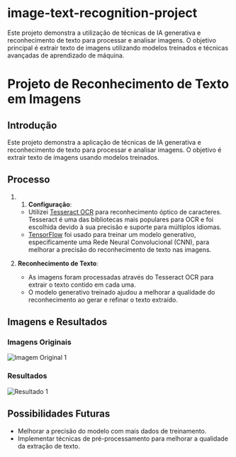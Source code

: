 # image-text-recognition-project
Este projeto demonstra a utilização de técnicas de IA generativa e reconhecimento de texto para processar e analisar imagens. O objetivo principal é extrair texto de imagens utilizando modelos treinados e técnicas avançadas de aprendizado de máquina.

# Projeto de Reconhecimento de Texto em Imagens

## Introdução
Este projeto demonstra a aplicação de técnicas de IA generativa e reconhecimento de texto para processar e analisar imagens. O objetivo é extrair texto de imagens usando modelos treinados.

## Processo
1. 1. **Configuração**:
   - Utilizei [Tesseract OCR](https://github.com/tesseract-ocr/tesseract) para reconhecimento óptico de caracteres. Tesseract é uma das bibliotecas mais populares para OCR e foi escolhida devido à sua precisão e suporte para múltiplos idiomas.
   - [TensorFlow](https://www.tensorflow.org/) foi usado para treinar um modelo generativo, especificamente uma Rede Neural Convolucional (CNN), para melhorar a precisão do reconhecimento de texto nas imagens.

2. **Reconhecimento de Texto**:
   - As imagens foram processadas através do Tesseract OCR para extrair o texto contido em cada uma.
   - O modelo generativo treinado ajudou a melhorar a qualidade do reconhecimento ao gerar e refinar o texto extraído.

## Imagens e Resultados
### Imagens Originais
![Imagem Original 1](inputs/remosoul.jpg)

### Resultados
![Resultado 1](output/remosoul-text.jpg)

## Possibilidades Futuras
- Melhorar a precisão do modelo com mais dados de treinamento.
- Implementar técnicas de pré-processamento para melhorar a qualidade da extração de texto.
